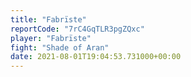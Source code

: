 ```yaml
---
title: "Fabrïste"
reportCode: "7rC4GqTLR3pgZQxc"
player: "Fabrïste"
fight: "Shade of Aran"
date: 2021-08-01T19:04:53.731000+00:00
---
```

